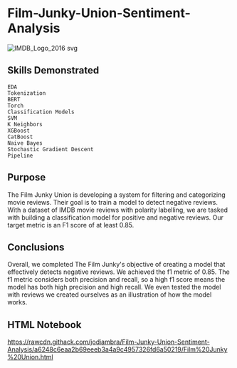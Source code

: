 # Film-Junky-Union-Sentiment-Analysis
![IMDB_Logo_2016 svg](https://user-images.githubusercontent.com/115895428/223215670-a253ab93-e991-425a-ac5d-5547677247c8.png)

## Skills Demonstrated
    EDA
    Tokenization
    BERT
    Torch
    Classification Models
    SVM
    K Neighbors
    XGBoost
    CatBoost
    Naive Bayes
    Stochastic Gradient Descent
    Pipeline


## Purpose
The Film Junky Union is developing a system for filtering and categorizing movie reviews. Their goal is to train a model to detect negative reviews. With a dataset of IMDB movie reviews with polarity labelling, we are tasked with building a classification model for positive and negative reviews. Our target metric is an F1 score of at least 0.85. 


## Conclusions
Overall, we completed The Film Junky's objective of creating a model that effectively detects negative reviews. We achieved the f1 metric of 0.85. The f1 metric considers both precision and recall, so a high f1 score means the model has both high precision and high recall. We even tested the model with reviews we created ourselves as an illustration of how the model works.

## HTML Notebook
https://rawcdn.githack.com/jodiambra/Film-Junky-Union-Sentiment-Analysis/a6248c6eaa2b69eeeb3a4a9c4957326fd6a50219/Film%20Junky%20Union.html
